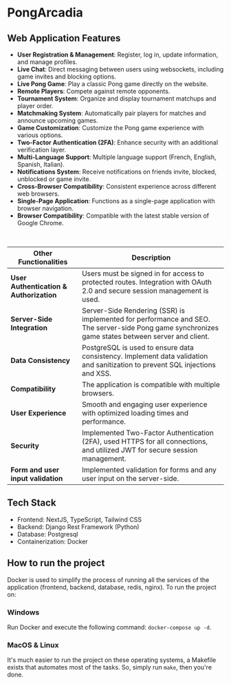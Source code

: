 # PongArcadia

## Web Application Features

- **User Registration & Management**: Register, log in, update information, and manage profiles.
- **Live Chat**: Direct messaging between users using websockets, including game invites and blocking options.
- **Live Pong Game**: Play a classic Pong game directly on the website.
- **Remote Players**: Compete against remote opponents.
- **Tournament System**: Organize and display tournament matchups and player order.
- **Matchmaking System**: Automatically pair players for matches and announce upcoming games.
- **Game Customization**: Customize the Pong game experience with various options.
- **Two-Factor Authentication (2FA)**: Enhance security with an additional verification layer.
- **Multi-Language Support**: Multiple language support (French, English, Spanish, Italian).
- **Notifications System**: Receive notifications on friends invite, blocked, unblocked or game invite.
- **Cross-Browser Compatibility**: Consistent experience across different web browsers.
- **Single-Page Application**: Functions as a single-page application with browser navigation.
- **Browser Compatibility**: Compatible with the latest stable version of Google Chrome.
</br>

| **Other Functionalities**                         | **Description**                                                                                                 |
|-------------------------------------------|-----------------------------------------------------------------------------------------------------------------|
| **User Authentication & Authorization**   | Users must be signed in for access to protected routes. Integration with OAuth 2.0 and secure session management is used. |
| **Server-Side Integration**               | Server-Side Rendering (SSR) is implemented for performance and SEO. The server-side Pong game synchronizes game states between server and client. |
| **Data Consistency**                      | PostgreSQL is used to ensure data consistency. Implement data validation and sanitization to prevent SQL injections and XSS. |
| **Compatibility**                         | The application is compatible with multiple browsers. |
| **User Experience**                       | Smooth and engaging user experience with optimized loading times and performance. |
| **Security**                              | Implemented Two-Factor Authentication (2FA), used HTTPS for all connections, and utilized JWT for secure session management. |
| **Form and user input validation**        | Implemented validation for forms and any user input on the server-side. |


## Tech Stack

- Frontend: NextJS, TypeScript, Tailwind CSS
- Backend: Django Rest Framework (Python)
- Database: Postgresql
- Containerization: Docker


## How to run the project
Docker is used to simplify the process of running all the services of the application (frontend, backend, database, redis, nginx). To run the project on:
### Windows
Run Docker and execute the following command: `docker-compose up -d`.
### MacOS & Linux
It's much easier to run the project on these operating systems, a Makefile exists that automates most of the tasks. So, simply run `make`, then you're done.
